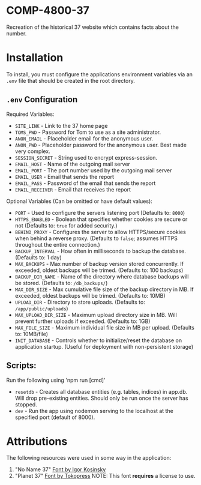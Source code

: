 # COMP-4800-37
Recreation of the historical 37 website which contains facts about the number.

# Installation
To install, you must configure the applications environment variables via an `.env` file that should be created in the root directory.

## `.env` Configuration
Required Variables:
 - `SITE_LINK` - Link to the 37 home page
 - `TOMS_PWD` - Password for Tom to use as a site administrator.
 - `ANON_EMAIL` - Placeholder email for the anonymous user.
 - `ANON_PWD` - Placeholder password for the anonymous user. Best made very complex.
 - `SESSION_SECRET` - String used to encrypt express-session.
 - `EMAIL_HOST` - Name of the outgoing mail server
 - `EMAIL_PORT` - The port number used by the outgoing mail server
 - `EMAIL_USER` - Email that sends the report
 - `EMAIL_PASS` - Password of the email that sends the report
 - `EMAIL_RECEIVER` - Email that receives the report
 
Optional Variables (Can be omitted or have default values):
 - `PORT` - Used to configure the servers listening port (Defaults to: `8000`)
 - `HTTPS_ENABLED` - Boolean that specifies whether cookies are secure or not (Defaults to: `true` for added security.)
 - `BEHIND_PROXY` - Configures the server to allow HTTPS/secure cookies when behind a reverse proxy. (Defaults to `false`; assumes HTTPS throughout the entire connection.)
 - `BACKUP_INTERVAL` - How often in milliseconds to backup the database.  (Defaults to: 1 day)
 - `MAX_BACKUPS` - Max number of backup version stored concurrently. If exceeded, oldest backups will be trimed. (Defaults to: 100 backups)
 - `BACKUP_DIR_NAME` - Name of the directory where database backups will be stored. (Defaults to: `/db_backups/`)
 - `MAX_DIR_SIZE` - Max cumulative file size of the backup directory in MB. If exceeded, oldest backups will be trimed. (Defaults to: 10MB)
 - `UPLOAD_DIR` - Directory to store uploads. (Defaults to: `/app/public/uploads`)
 - `MAX_UPLOAD_DIR_SIZE` - Maximum upload directory size in MB. Will prevent further uploads if exceeded. (Defaults to: 1GB)
 - `MAX_FILE_SIZE` - Maximum individual file size in MB per upload. (Defaults to: 10MB/file)
 - `INIT_DATABASE` - Controls whether to initialize/reset the database on application startup. (Useful for deployment with non-persistent storage)

## Scripts:
Run the following using 'npm run [cmd]'
 - `resetdb` - Creates all database entities (e.g. tables, indices) in app.db. Will drop pre-existing entities. Should only be run once the server has stopped.
 - `dev` - Run the app using nodemon serving to the localhost at the specified port (default of 8000).

# Attributions
The following resources were used in some way in the application:

1. "No Name 37" [Font by Igor Kosinsky](https://www.dafont.com/no-name-37.font)
2. "Planet 37" [Font by Tokopress](https://justtheskills.com/product/planet-37/) NOTE: This font **requires** a license to use.
